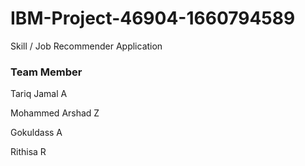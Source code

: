 # IBM-Project-46904-1660794589
Skill / Job Recommender Application

<h3>Team Member</h3>
<p>Tariq Jamal A</p>
<p>Mohammed Arshad Z</p>
<p>Gokuldass A</p>
<p>Rithisa R</p>

